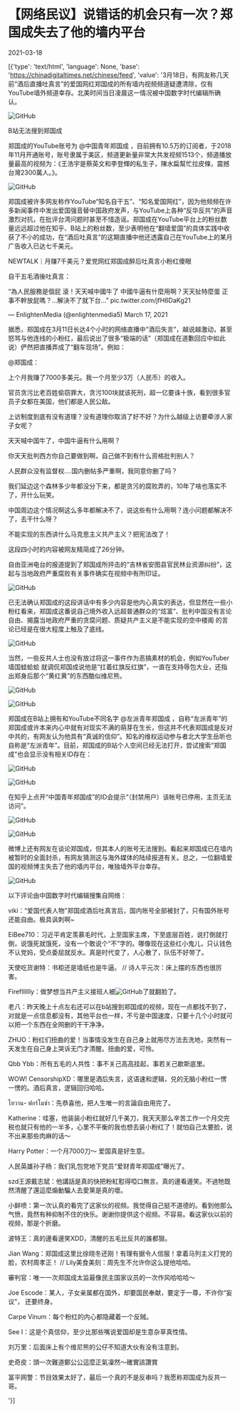 # 【网络民议】说错话的机会只有一次？郑国成失去了他的墙内平台

2021-03-18

[{'type': 'text/html', 'language': None, 'base': 'https://chinadigitaltimes.net/chinese/feed', 'value': '3月18日，有网友称几天前“酒后直播吐真言”的爱国网红郑国成的所有墙内视频频道疑遭清除，仅有YouTube墙外频道幸存。北美时间当日凌晨这一情况被中国数字时代编辑所确认。

![GitHub](https://chinadigitaltimes.net/chinese/files/2021/03/image-1616069577118.png)

 B站无法搜到郑国成 



郑国成的YouTube账号为 @中国青年郑国成 ，目前拥有10.5万的订阅者，于2018年11月开通账号，账号隶属于美区，频道更新量非常大共发视频1513个，频道播放量最高的视频为：《王浩宇是蔡英文和李登輝的私生子，陳水扁幫忙拉皮條，震撼台灣2300萬人。》。



![GitHub](https://chinadigitaltimes.net/chinese/files/2021/03/image-1616065179164.png)

郑国成被许多网友称作YouTube“知名自干五”、“知名爱国网红”，因为他频频在许多新闻事件中发出爱国强音替中国政府发声，与YouTube上各种“反华反共”的声音激烈对抗，在批评台湾问题时甚至不惜造谣。郑国成在YouTube平台上的粉丝数量远远超过他在知乎、B站上的粉丝数，至少表明他在“翻墙爱国”的具体实践中收获了不小的成功，在“酒后吐真言”的这期直播中他还透露自己在YouTube上的某月广告收入已达七千美元。



NEWTALK｜月赚7千美元？爱党网红郑国成醉后吐真言小粉红傻眼





自干五毛酒後吐真言：

“為人民服務是個屁 滾！天天喊中國牛了 中國牛逼有什麼用啊？天天扯特麼蛋 正事不幹放屁嗎？&#8230;解決不了就下台&#8230;” pic.twitter.com/jfH6DaKg21

&mdash; EnlightenMedia (@enlightenmedia5) March 17, 2021



据悉，郑国成在3月11日长达4个小时的网络直播中“酒后失言”，越说越激动，甚至怒骂与他连线的小粉红，最后说出了很多“极端的话”（郑国成在道歉回应中如此说）俨然把直播弄成了“翻车现场”。例如：



@郑国成：

上个月我赚了7000多美元。我一个月至少3万（人民币）的收入。

官员贪污比老百姓偷窃罪大，贪污100块就该死刑，超一亿要诛十族，看到很多官员子女都在美国，他们都是人民公敌。

上访制度到底有没有道理？没有道理你取消了好不好？为什么越级上访要牵涉人家子女呢？

天天喊中国牛了，中国牛逼有什么用啊？

你天天批判西方你自己要做到啊，自己做不到有什么资格批判别人？

人民群众没有监督权&#8230;.国内删帖多严重啊，我同意你删了吗？

我们延边这个森林多少年都没分下来，都是贪污的腐败弄的，10年了啥也落实不了，开什么玩笑。

中国周边这个情况啊这么多年都解决不了，说这些有什么用啊？连小问题都解决不了，去干什么呀？

不能实现的东西讲什么马克思主义共产主义？把宪法改了！



这段四小时的内容被网友精简成了26分钟。



自由亚洲电台的报道提到了郑国成所抨击的“吉林省安图县官民林业资源纠纷”，这起与当地政府严重腐败有关事件确实在视频中有所印证。

![GitHub](https://chinadigitaltimes.net/chinese/files/2021/03/image-1616072609296.png)

已无法确认郑国成的这段讲话中有多少内容是他内心真实的表达，但显然在一些小粉红看来，郑国成这番说自己境外收入远超普通群众的“炫富”、批判中国没有言论自由、揭露当地政府严重的贪腐问题、质疑共产主义是不能实现的空中楼阁 的言论已经是在很大程度上触及了底线。

![GitHub](https://chinadigitaltimes.net/chinese/files/2021/03/image-1616069216791.png)

当然，一些反共人士也没有放过将这一事件作为恶搞素材的机会，例如YouTuber墙国蛙蛤蛤 就调侃郑国成说他是“扛着红旗反红旗”，一直在支持辱包大业，还指出郑身后那个“黄红黄”的东西酷似维尼熊。

![GitHub](https://chinadigitaltimes.net/chinese/files/2021/03/image-1616069038370.png)

![GitHub](https://chinadigitaltimes.net/chinese/files/2021/03/image-1616068952456.png)

郑国成在B站上拥有和YouTube不同名字 @左派青年郑国成 ，自称“左派青年”的郑国成或许本来内心中就有对现实不满的萌芽在生长，但这并不代表郑国成是反对中共的，有网友认为他具有“真诚的信仰”。知名的维权运动参与者北大学生岳昕也自称是“左派青年”。目前，郑国成的B站个人空间已经无法打开，尝试搜索“郑国成”也会显示没有相关ID存在：

![GitHub](https://chinadigitaltimes.net/chinese/files/2021/03/image-1616069458168.png)

![GitHub](https://chinadigitaltimes.net/chinese/files/2021/03/image-1616070326831.png)

在知乎上点开“中国青年郑国成”的ID会提示“（封禁用户）该帐号已停用，主页无法访问”。

![GitHub](https://chinadigitaltimes.net/chinese/files/2021/03/image-1616071241551.png)

![GitHub](https://chinadigitaltimes.net/chinese/files/2021/03/image-1616071218355.png)

微博上还有网友在谈论郑国成，但其本人的账号无法搜到。看起来郑国成已在墙内被暂时的全面封杀，有网友猜测这与海外媒体的陆续报道有关。总之，一位翻墙爱国的视频博主失去了他的墙内平台，唯独墙外平台幸存。

![GitHub](https://chinadigitaltimes.net/chinese/files/2021/03/image-1616071690339.png)

以下评论由中国数字时代编辑搜集自网络：



viki：“爱国代表人物”郑国成酒后吐真言后，国内账号全部被封了，只有国外账号还能自由。极具讽刺啊~  

EiBee710：习近平肯定羡慕毛时代，上至国家主席，下至底层百姓，说打倒就打倒，说饿死就饿死，没有一个敢说个“不”字的。哪像现在这些红小鬼儿，只认钱色不认党妈，受点委屈就反水。真是时代变了，人心散了，队伍不好带了。

天使吃货谢特：书柜还是墙纸也是牛逼。 //  诗人平元次：床上摆的东西也很厉害。

Fireflllllly：做梦想当共产主义接班人被![GitHub](https://s.w.org/images/core/emoji/13.0.1/72x72/1f239.png)了就翻脸了。

老八：昨天晚上十点左右还可以在b站搜到郑国成的视频，现在一点都找不到了，对就是一点信息都没有，其他平台也一样，不亏是中国速度，只要十几个小时就可以把一个东西在全网删的干干净净。

ZHUO：粉红们扭曲的爱！当事情没发生在自己身上就用尽方法去洗地，突然有一天发生在自己身上哭诉无门才清醒。扭曲的爱，可怜。

Qbb Ybb：所有五毛的人共性：事不关己高高挂起，事若关己歇斯底里。

WOW! CensorshipXD：哪里是酒后失言，这语速和逻辑，兑的无脑小粉红一愣一愣的。酒后真言，逻辑回归哈哈。

ไทวาน- ฟอร์โมซ่า：先恭喜他，把人生唯一的言論自由用完了。

Katherine：哇塞，他装装小粉红就好几千美刀，我天天那么辛苦工作一个月交完税也就只有他的一半多，心里不平衡的我也想去装小粉红了！就怕自己太要脸，说不出来那些肉麻的话～

Harry Potter：一个月7000刀～ 爱国真是好生意。

人民英雄孙子杨：我们乳包党地下党员“爱财青年郑国成”曝光了。

szd王源戴志斌：他講話是真的快把粉紅懟得啞口無言。真的邊看邊笑。不過牠既然清醒了還這麼煽動騙人去愛黨是真的壞。

小鲜喷：第一次认真的看完了这家伙的视频。我觉得自己挺不道德的。看到他那么气愤，竟然有种抑制不住的快乐。谢谢你提供这个视频。不容易。看这家伙以前的视频，那是个折磨。

波特王：真的邊看邊笑XDD，清醒的五毛比反共的誰都狠。

Jian Wang：郑国成这里比徐晓冬还刚！有理有据令人信服！拿着马列主义打党的脸，农村周孝正！ //  Lily美食美刻：周先生不允许你这么提他哈哈。

審判官：唯一一次郑国成太监最像民主国家议员的一次作风哈哈哈～

Joe Escode：某人，子女亲属都在国外，却要国民奉献，要定于一尊，不许你“妄议”， 还要终身。

Carpe Vinum：每个粉红的内心都隐藏着一个反贼。

See I：这是个真信仰，至少比那些嘴说爱国却是生意杂草真性情。

刘万里：后面床上有个维尼熊的公仔不知道大伙有没有注意到。

史奇皮：頭一次難道鄭公公這麼正氣凜然～確實該讚賞

富平网警：节目效果太好了，最后一个真的不是反串吗？我愿称郑国成为反共一哥。

'}]